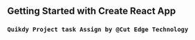 ## Getting Started with Create React App

### `Quikdy Project task Assign by @Cut Edge Technology`

